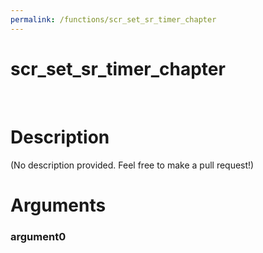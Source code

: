 ```yaml
---
permalink: /functions/scr_set_sr_timer_chapter
---
```

# scr_set_sr_timer_chapter  
&nbsp;  
# Description  
(No description provided. Feel free to make a pull request!) 
&nbsp;  
# Arguments
### argument0

&nbsp;    


